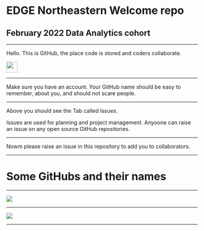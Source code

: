 # EDGE Northeastern Welcome repo

## February 2022 Data Analytics cohort

---

Hello. This is GitHub, the place code is stored and coders collaborate.

<img src="https://github.com/TheDudeThatCode/TheDudeThatCode/blob/master/Assets/Hi.gif" width="29px">

---

Make sure you have an account. Your GitHub name should be easy to remember, about you, and should not scare people.

---

Above you should see the Tab called Issues.

Issues are used for planning and project management. Anyoone can raise an issue on any open source GitHub repositories.

---

Nowm please raise an issue in this repository to add you to collaborators.

---

# Some GitHubs and their names

---

![](https://i.imgur.com/BhP6P35.png)

---

![](https://i.imgur.com/ANdNTg2.png)

---


